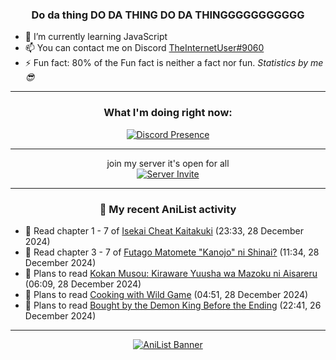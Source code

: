 <div align="center">

### Do da thing DO DA THING DO DA THINGGGGGGGGGGG
</div>

- 🌱 I’m currently learning JavaScript
- 📫 You can contact me on Discord [TheInternetUser#9060](https://discord.com/users/534117072796385300)
- ⚡ Fun fact: 80% of the Fun fact is neither a fact nor fun. _Statistics by me 😎_
<hr>

<div align="center">

### What I'm doing right now:
[![Discord Presence](https://lanyard.cnrad.dev/api/534117072796385300)](https://discord.com/users/534117072796385300)
<hr>

join my server it's open for all <br>
[![Server Invite](https://invidget.switchblade.xyz/bfYgVHxrSs)](https://discord.gg/bfYgVHxrSs)

<hr>
  
### 🌸 My recent AniList activity

</div>

<!-- ANILIST_ACTIVITY:start -->

-   📖 Read chapter 1 - 7 of [Isekai Cheat Kaitakuki](https://anilist.co/manga/117767) (23:33, 28 December 2024)
-   📖 Read chapter 3 - 7 of [Futago Matomete "Kanojo" ni Shinai?](https://anilist.co/manga/177186) (11:34, 28 December 2024)
-   📖 Plans to read [Kokan Musou: Kiraware Yuusha wa Mazoku ni Aisareru](https://anilist.co/manga/142463) (06:09, 28 December 2024)
-   📖 Plans to read [Cooking with Wild Game](https://anilist.co/manga/100309) (04:51, 28 December 2024)
-   📖 Plans to read [Bought by the Demon King Before the Ending](https://anilist.co/manga/160192) (22:41, 26 December 2024)

<!-- ANILIST_ACTIVITY:end -->
<hr>

<div align="center">

[![AniList Banner](https://img.anili.st/User/929966)](https://anilist.co/user/TheInternetUser)

<!-- ![Profile views](https://gpvc.arturio.dev/TheInternetUse7) Since 2023-01-09 -->
<br>


</div>
